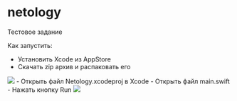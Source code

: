 # netology
Тестовое задание

Как запустить:
- Установить Xcode из AppStore
- Скачать zip архив и распаковать его
<img src="./Screenshot1.jpg">
- Открыть файл Netology.xcodeproj в Xcode
- Открыть файл main.swift
- Нажать кнопку Run
<img src="./Screenshot2.jpg">
